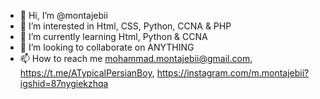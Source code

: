 - 👋 Hi, I’m @montajebii
- 👀 I’m interested in Html, CSS, Python, CCNA & PHP
- 🌱 I’m currently learning Html, Python & CCNA
- 💞️ I’m looking to collaborate on ANYTHING
- 📫 How to reach me mohammad.montajebii@gmail.com, https://t.me/ATypicalPersianBoy, https://instagram.com/m.montajebii?igshid=87nygiekzhqa

<!---
montajebii/montajebii is a ✨ special ✨ repository because its `README.md` (this file) appears on your GitHub profile.
You can click the Preview link to take a look at your changes.
--->
